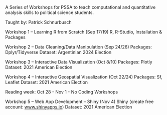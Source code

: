 A Series of Workshops for PSSA to teach computational and quantitative analysis skills to political science students. 

Taught by: Patrick Schnurbusch 

Workshop 1 – Learning R from Scratch (Sep 17/19)
R, R-Studio, Installation & Packages

Workshop 2 – Data Cleaning/Data Manipulation (Sep 24/26)
Packages: Dplyr/Tidyverse
Dataset: Argentinian 2024 Election

Workshop 3 – Interactive Data Visualization (Oct 8/10)
Packages: Plotly
Dataset: 2021 American Election

Workshop 4 – Interactive Geospatial Visualization (Oct 22/24)
Packages: Sf, Leaflet
Dataset: 2021 American Election

Reading week: Oct 28 - Nov 1 - No Coding Workshops 

Workshop 5 – Web App Development – Shiny (Nov 4)
Shiny (create free account: www.shinyapps.io)
Dataset: 2021 American Election
